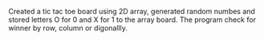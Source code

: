 Created a tic tac toe board using 2D array, generated random numbes and stored letters O for 0 and X for 1 to the array board. The program check for winner by row, column or digonallly.
